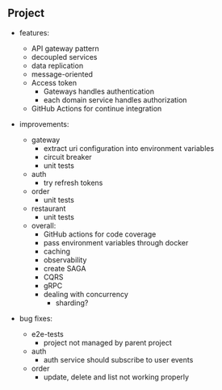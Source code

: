 ## Project

- features:
    - API gateway pattern
    - decoupled services
    - data replication
    - message-oriented
    - Access token
        - Gateways handles authentication
        - each domain service handles authorization
    - GitHub Actions for continue integration

- improvements:
    - gateway
        - extract uri configuration into environment variables
        - circuit breaker
        - unit tests
    - auth
        - try refresh tokens
    - order
        - unit tests
    - restaurant
        - unit tests
    - overall:
        - GitHub actions for code coverage
        - pass environment variables through docker
        - caching
        - observability
        - create SAGA
        - CQRS
        - gRPC
        - dealing with concurrency
            - sharding?

- bug fixes:
    - e2e-tests
        - project not managed by parent project
    - auth
        - auth service should subscribe to user events
    - order
        - update, delete and list not working properly